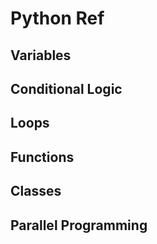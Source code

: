 # Python Ref

## Variables

## Conditional Logic

## Loops

## Functions

## Classes

## Parallel Programming
